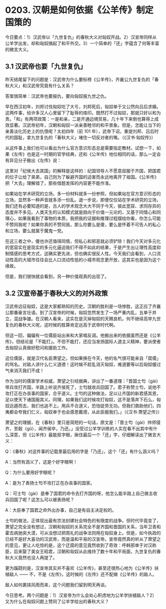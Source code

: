 # 0203. 汉朝是如何依据《公羊传》制定国策的

今日要点：1）汉武帝以「九世复仇」的春秋大义对匈奴开战。2）汉宣帝同样从公羊学出发，却和匈奴搞起了和平外交。3）一个简单的「还」字蕴含了何等丰富的微言大义。

## 3.1 汉武帝也要「九世复仇」

昨天结尾留下的问题是：汉武帝为什么要标榜《公羊传》，齐襄公九世复仇的「春秋大义」和汉武帝究竟有什么关系？

答案很简单：汉武帝也要报仇，要向匈奴报九世之仇。

早在西汉初年，刘邦讨伐匈奴吃了大亏，刘邦死后，匈奴单于又公然向吕后求婚。这两件事，给许多汉人心里留下了耻辱的烙印。既然打不过匈奴，那就只好以和为贵。「和」有两项政策：一是和亲，二是开通边境贸易，几十年下来倒也算得上成效显著。汉武帝初年，汉朝和匈奴一派亲善睦邻的和平景象。但是，怎能让当下的亲善淡化历史上的仇恨呢？太初四年（前 101 年），武帝下诏，重提刘邦、吕后时代的国耻，拿九世复仇的「春秋大义」堵住一切反对者的嘴。（《汉书·匈奴传》）

从这件事上我们也可以看出为什么官方意识形态总是需要指定教材。试想一下，如果《左传》也是这一时期的官学经典，还和《公羊传》地位相同的话，那么一定会有异见分子搬出《左传》说：

这里对「纪侯大去其国」的解释是这样的：纪国领导人不愿意屈服于齐国，把国君的位子让给了弟弟，自己则为了躲避齐国的迫害而永远地离开了祖国。《公羊传》把「大去」理解错了，那些借题发挥的内容更不能作准。

如果站在学术研究的立场，多一份材料就多一份参照，但如果站在官方意识形态的立场，显然多一种声音就多添一份乱。退一步说，即便仅仅站在学术研究的立场，我们还有必要知道的是，古人的学术观念大大不同于今天，彼此宽容、求同存异的态度并不多见。人类天生的认知模式就是趋向于价值一元论的，又基于同情心和同理心，如果我看到了事物的本质，我把我的证据和推理过程摆给你看，你怎么可能不赞同我呢？如果你真的不赞同我，那么你要么是傻，要么是怀着不可告人的私心和立场，要么就属于魔鬼一党。

在这三者之中，傻也许还值得同情，但私心和邪恶就必须铲除！我们今天对多元化的宽容实在是现实的多元化逼迫我们不得不如此的结果，于是产生出让理性高度抑制情感的思考方式，这确实更先进，但也确实很反人性。今天我们会看到，人口流动性高的大城市往往会比人口流动性低的小城市观念更开放，这其实也是因为这个缘故。

但是，我们很快就会看到，另一种价值观真的出现了。

## 3.2 汉宣帝基于春秋大义的对外政策

汉武帝远征匈奴，这是大家都熟知的历史。汉朝的胜利是一场惨胜，这正应了齐襄公那番豪言壮语。到了汉宣帝的时候，匈奴忽然发生了一场严重内乱，五单于并立，混战争雄。在汉朝人看来，这实在是灭掉匈奴的天赐良机，何不继续高举九世复仇的春秋大义呢，这时候的胜算肯定远高于武帝时代啊。

但这一回，偏偏有一位儒臣站出来和大家唱反调。他搬出来的依据虽然还是《公羊传》，但结论是「不能打」。不但不能打，还应当发扬国际人道主义精神，要派使者去匈奴认真做好慰问和援助工作。

这位儒臣，就是汉代名臣萧望之。但如果换在今天，他的名气很可能来自「腐儒」的骂名。对敌人讲什么仁义道德！这时候不趁乱消灭匈奴，难道要等以后匈奴缓过气来消灭我们不成！

作为当时的儒家学术权威，萧望之引经据典，讲出了一番道理：「晋国士匄（gài）带兵攻打齐国，半路上听说齐侯死了，士匄就收兵回国了。君子称赞士匄，说他不攻打正在办丧事的国家，合乎道义。士匄的这种做法，足以让齐国的新君感其恩，足以使天下诸国服其义。同理，如果我们这时候攻打匈奴，这不是落井下石么，匈奴远遁而去，我们也追不上。用兵不合道义，恐怕徒劳无功。但我们救助他们，四夷都会夸我们仁义，匈奴单于也会感恩戴德，从此臣服我们。」（《汉书·萧望之传》）

萧望之的理据，在《春秋》里只是简短的一句话，原文是：「晋士匄（gài）帅师侵齐，至榖（gǔ），闻齐侯卒，乃还。」没受过公羊学训练的人实在看不出其中有什么深意，但《公羊传》最能抠字眼，揪住最后一个「还」字，仔细解读出了微言大义：

Q：《春秋》对这件事的记载里最后用的字是「乃还」，这个「还」有什么涵义吗？

A：当然有涵义了，这是个好字眼啊！

Q：为什么要用好字眼呢？

A：是为了表扬士匄不攻打正在办丧事的国家。

Q：可士匄（gài）是奉了国君的命令去打齐国的呀，他怎么能半路上自己做主收兵回国了呢？这怎么可以被表扬呢？

A：大臣奉了国君之命外出办事，自己是有自主决定权的。

士匄的做法，正体现出最有宗法封建社会特色的有限度的战争。但时代毕竟变了，萧望之完全没有想过，汉朝和匈奴的关系完全不是齐国和晋国的关系，当年卫青和霍去病驰突大漠，可从没想过把周礼的战争法则用在匈奴身上。但是，如今执政的已经不是好大喜功的汉武帝，而是温和平易的汉宣帝。宣帝竟然真的听从了萧望之的意见，更让人吃惊的是，这个迂腐的意见竟然收到了奇效：呼韩邪单于对汉称臣，后来娶了美女王昭君，汉朝和匈奴从此维持了数十年和平局面，九世复仇的春秋大义竟然也没人再提了。

更为蹊跷的是，汉宣帝其实并不喜欢《公羊传》，甚至还很热心地为《公羊传》扶植敌人 —— 不，不是《左传》，这时候的《左传》还不配做《公羊传》的敌人。

敌人如何裹挟风雨而来，这个问题我们留到明天再谈。

今日思考。两个问题是：1）汉宣帝为什么会处心积虑地为公羊学扶植敌人？2）又为什么在匈奴问题上赞同了公羊学给出的春秋大义？